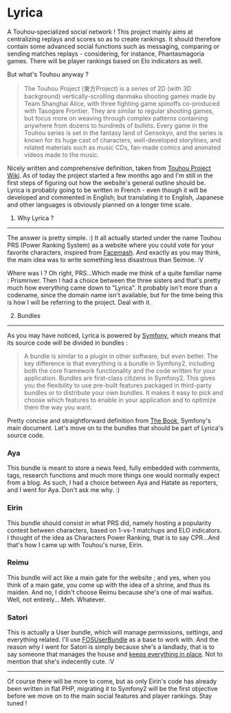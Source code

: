 Lyrica
======

A Touhou-specialized social network ! This project mainly aims at
centralizing replays and scores so as to create rankings. It should
therefore contain some advanced social functions such as messaging, comparing
or sending matches replays - considering, for instance, Phantasmagoria games.
There will be player rankings based on Elo indicators as well.

But what's Touhou anyway ?

> The Touhou Project (東方Project) is a series of 2D (with 3D background)
vertically-scrolling danmaku shooting games made by Team Shanghai Alice, with
three fighting game spinoffs co-produced with Tasogare Frontier. They are
similar to regular shooting games, but focus more on weaving through complex
patterns containing anywhere from dozens to hundreds of bullets. Every game in
the Touhou series is set in the fantasy land of Gensokyo, and the series is
known for its huge cast of characters, well-developed storylines, and related
materials such as music CDs, fan-made comics and animated videos made to the
music.

Nicely written and comprehensive definition, taken from
[Touhou Project Wiki](http://touhou.wikia.com/wiki/Touhou_Wiki). 
As of today the project started a few months ago and I'm still in the first
steps of figuring out how the website's general outline should be. Lyrica
is probably going to be written in French - even though it will be developed
and commented in English; but translating it to English, Japanese and other
languages is obviously planned on a longer time scale.

1. Why Lyrica ?
---------------

The answer is pretty simple. :) It all actually started under
the name Touhou PRS (Power Ranking System) as a website where you could
vote for your favorite characters, inspired from
[Facemash](http://en.wikipedia.org/wiki/History_of_Facebook#Facemash).
And exactly as you may think, the main idea was to write something less
disastrous than Seimoe. :V

Where was I ? Oh right, PRS...Which made me think of a quite familiar name :
Prismriver. Then I had a choice between the three sisters and that's pretty
much how everything came down to "Lyrica". It probably isn't more than a
codename, since the domain name isn't available, but for the time being this
is how I will be referring to the project. Deal with it.

2. Bundles
----------

As you may have noticed, Lyrica is powered by [Symfony](http://symfony.com),
which means that its source code will be divided in bundles :

> A bundle is similar to a plugin in other software, but even better. The key
difference is that everything is a bundle in Symfony2, including both the core
framework functionality and the code written for your application. Bundles are
first-class citizens in Symfony2. This gives you the flexibility to use
pre-built features packaged in third-party bundles or to distribute your own
bundles. It makes it easy to pick and choose which features to enable in your
application and to optimize them the way you want.

Pretty concise and straightforward definition from
[The Book](http://symfony.com/doc/current/book/index.html), Symfony's
main document. Let's move on to the bundles that should be part of Lyrica's
source code.

### Aya

This bundle is meant to store a news feed, fully embedded with comments, tags,
research functions and much more things one would normally expect from a blog.
As such, I had a choice between Aya and Hatate as reporters, and I went for Aya.
Don't ask me why. :)

### Eirin

This bundle should consist in what PRS did, namely hosting a popularity
contest between characters, based on 1-vs-1 matchups and ELO indicators.
I thought of the idea as Characters Power Ranking, that is to say CPR...And
that's how I came up with Touhou's nurse, Eirin.

### Reimu

This bundle will act like a main gate for the website ; and yes, when you
think of a main gate, you come up with the idea of a shrine, and thus its
maiden. And no, I didn't choose Reimu because she's one of mai waifus. Well,
not entirely... Meh. Whatever.

### Satori

This is actually a User bundle, which will manage permissions, settings, and
everything related. I'll use 
[FOSUserBundle](https://github.com/FriendsOfSymfony/FOSUserBundle) as a base
to work with. And the reason why I went for Satori is simply because she's a
landlady, that is to say someone that manages the house and
[keeps everything in place](http://www.youtube.com/watch?v=J26HxhLNNu4).
Not to mention that she's indecently cute. :V

***

Of course there will be more to come, but as only Eirin's code has already been
written in flat PHP, migrating it to Symfony2 will be the first objective
before we move on to the main social features and player rankings.
Stay tuned !